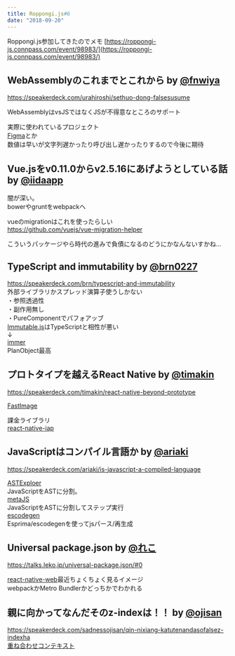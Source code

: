 ```yaml
---
title: Roppongi.js#6
date: "2018-09-20"
---
```


Roppongi.js参加してきたのでメモ
[https://roppongi-js.connpass.com/event/98983/](https://roppongi-js.connpass.com/event/98983/)


## WebAssemblyのこれまでとこれから by [@fnwiya](https://twitter.com/urahiroshi)
<script async class="speakerdeck-embed" data-id="dc6eee68302845f9bdc35cd814cbaadd" data-ratio="1.77777777777778" src="//speakerdeck.com/assets/embed.js"></script>
https://speakerdeck.com/urahiroshi/sethuo-dong-falsesusume

WebAssemblyはvsJSではなくJSが不得意なところのサポート

実際に使われているプロジェクト  
[Figma](https://www.figma.com/)とか  
数値は早いが文字列遅かったり呼び出し遅かったりするので今後に期待

## Vue.jsをv0.11.0からv2.5.16にあげようとしている話 by [@iidaapp](https://twitter.com/iidaapp)
闇が深い。  
bowerやgruntをwebpackへ  

vueのmigrationはこれを使ったらしい  
https://github.com/vuejs/vue-migration-helper

こういうパッケージやら時代の進みで負債になるのどうにかなんないすかね…


## TypeScript and immutability by [@brn0227](https://twitter.com/brn227)
<script async class="speakerdeck-embed" data-id="e879bc4998574dc0b8cdd9d6d3fe0dcb" data-ratio="1.41436464088398" src="//speakerdeck.com/assets/embed.js"></script>
https://speakerdeck.com/brn/typescript-and-immutability  
外部ライブラリかスプレッド演算子使うしかない  
・参照透過性  
・副作用無し  
・PureComponentでパフォアッブ  
[Immutable.js](https://github.com/facebook/immutable-js)はTypeScriptと相性が悪い  
↓  
[immer](https://github.com/mweststrate/immer)  
PlanObject最高

## プロトタイプを越えるReact Native by [@timakin](https://twitter.com/__timakin__)
<script async class="speakerdeck-embed" data-id="b052bb7cc6f148b99cd0c9db88ae0722" data-ratio="1.77777777777778" src="//speakerdeck.com/assets/embed.js"></script>
https://speakerdeck.com/timakin/react-native-beyond-prototype


[FastImage](https://github.com/DylanVann/react-native-fast-image)

課金ライブラリ  
[react-native-iap](https://github.com/dooboolab/react-native-iap)



## JavaScriptはコンパイル言語か by [@ariaki](https://twitter.com/ariaki4dev)
<script async class="speakerdeck-embed" data-id="22f1c345f89449b7aeb81d98b668bee3" data-ratio="1.77777777777778" src="//speakerdeck.com/assets/embed.js"></script>
https://speakerdeck.com/ariaki/is-javascript-a-compiled-language

[ASTExploer](https://astexplorer.net/)  
JavaScriptをASTに分割。  
[metaJS](http://int3.github.io/metajs/)  
JavaScriptをASTに分割してステップ実行  
[escodegen](https://estools.github.io/escodegen/demo/index.html)  
Esprima/escodegenを使ってjsパース/再生成  


## Universal package.json by [@れこ](https://twitter.com/L_e_k_o)
https://talks.leko.jp/universal-package.json/#0

[react-native-web](https://github.com/necolas/react-native-web)最近ちょくちょく見るイメージ  
webpackかMetro Bundlerかどっちかでわかれる  

## 親に向かってなんだそのz-indexは！！ by [@ojisan](https://twitter.com/bug_ojisan)
<script async class="speakerdeck-embed" data-id="e5c905298752499b83cb006b28bd0c11" data-ratio="1.77777777777778" src="//speakerdeck.com/assets/embed.js"></script>
https://speakerdeck.com/sadnessojisan/qin-nixiang-katutenandasofalsez-indexha  
[重ね合わせコンテキスト](https://developer.mozilla.org/ja/docs/Web/Guide/CSS/Understanding_z_index/The_stacking_context)
